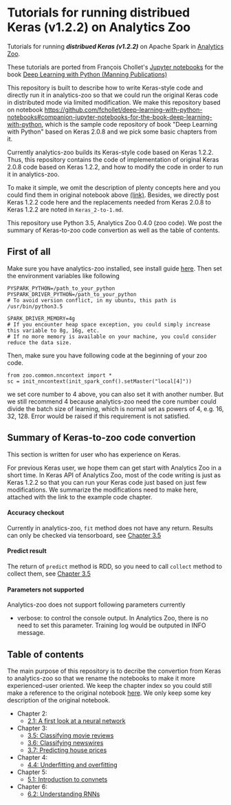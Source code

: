 # Tutorials for running distribued Keras (v1.2.2) on Analytics Zoo
Tutorials for running _**distribued Keras (v1.2.2)**_ on Apache Spark in [Analytics Zoo](https://github.com/intel-analytics/analytics-zoo).

These tutorials are ported from François Chollet's [Jupyter notebooks](https://github.com/fchollet/deep-learning-with-python-notebooks) for the book [Deep Learning with Python (Manning Publications)](https://www.manning.com/books/deep-learning-with-python?a_aid=keras&a_bid=76564dff)

This repository is built to describe how to write Keras-style code and directly run it in analytics-zoo so that we could run the original Keras code in distributed mode via limited modification. We make this repository based on notebook https://github.com/fchollet/deep-learning-with-python-notebooks#companion-jupyter-notebooks-for-the-book-deep-learning-with-python, which is the sample code repository of book "Deep Learning with Python" based on Keras 2.0.8 and we pick some basic chapters from it. 

Currently analytics-zoo builds its Keras-style code based on Keras 1.2.2. Thus, this repository contains the code of implementation of original Keras 2.0.8 code based on Keras 1.2.2, and how to modify the code in order to run it in analytics-zoo.

To make it simple, we omit the description of plenty concepts here and you could find them in original notebook above [(link)](https://github.com/fchollet/deep-learning-with-python-notebooks#companion-jupyter-notebooks-for-the-book-deep-learning-with-python). Besides, we directly post Keras 1.2.2 code here and the replacements needed from Keras 2.0.8 to Keras 1.2.2 are noted in `Keras_2-to-1.md`.

This repository use Python 3.5, Analytics Zoo 0.4.0 (zoo code). We post the summary of Keras-to-zoo code convertion as well as the table of contents.

## First of all
Make sure you have analytics-zoo installed, see install guide [here](https://analytics-zoo.github.io/master/#PythonUserGuide/install/). Then set the environment variables like following
  
    PYSPARK_PYTHON=/path_to_your_python
    PYSPARK_DRIVER_PYTHON=/path_to_your_python
    # To avoid version conflict, in my ubuntu, this path is /usr/bin/python3.5

    SPARK_DRIVER_MEMORY=4g
    # If you encounter heap space exception, you could simply increase this variable to 8g, 16g, etc. 
    # If no more memory is available on your machine, you could consider reduce the data size.

Then, make sure you have following code at the beginning of your zoo code.
  
    from zoo.common.nncontext import *
    sc = init_nncontext(init_spark_conf().setMaster("local[4]"))
    
we set core number to 4 above, you can also set it with another number. But we still recommend 4 because analytics-zoo need the core number could divide the batch size of learning, which is normal set as powers of 4, e.g. 16, 32, 128. Error would be raised if this requirement is not satisfied.

## Summary of Keras-to-zoo code convertion
This section is written for user who has experience on Keras.

For previous Keras user, we hope them can get start with Analytics Zoo in a short time. In Keras API of Analytics Zoo, most of the code writing is just as Keras 1.2.2 so that you can run your Keras code just based on just few modifications. We summarize the modifications need to make here, attached with the link to the example code chapter.

#### Accuracy checkout
Currently in analytics-zoo, `fit` method does not have any return. Results can only be checked via tensorboard, see [Chapter 3.5]()

#### Predict result
The return of `predict` method is RDD, so you need to call `collect` method to collect them, see [Chapter 3.5]()

#### Parameters not supported
Analytics-zoo does not support following parameters currently

* verbose: to control the console output. In Analytics Zoo, there is no need to set this parameter. Training log would be outputed in INFO message.

## Table of contents

The main purpose of this repository is to decribe the convertion from Keras to analytics-zoo so that we rename the notebooks to make it more experienced-user oriented. We keep the chapter index so you could still make a reference to the original notebook [here](https://github.com/fchollet/deep-learning-with-python-notebooks#companion-jupyter-notebooks-for-the-book-deep-learning-with-python). We only keep some key description of the original notebook.

* Chapter 2:
    * [2.1: A first look at a neural network]()
* Chapter 3:
    * [3.5: Classifying movie reviews]()
    * [3.6: Classifying newswires]()
    * [3.7: Predicting house prices]()
* Chapter 4:
    * [4.4: Underfitting and overfitting]()
* Chapter 5:
    * [5.1: Introduction to convnets]()
* Chapter 6:
    * [6.2: Understanding RNNs]()


